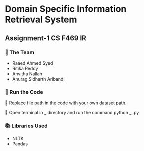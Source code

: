# Domain Specific Information Retrieval System
## Assignment-1 CS F469 IR

### :busts_in_silhouette: The Team
* Raaed Ahmed Syed
* Ritika Reddy
* Anvitha Nallan
* Anurag Sidharth Aribandi

### :key: Run the Code
  :stars: Replace file path in the code with your own dataset path.

  :stars: Open terminal in _ directory and run the command python _ .py
  
### :books: Libraries Used
* NLTK
* Pandas
